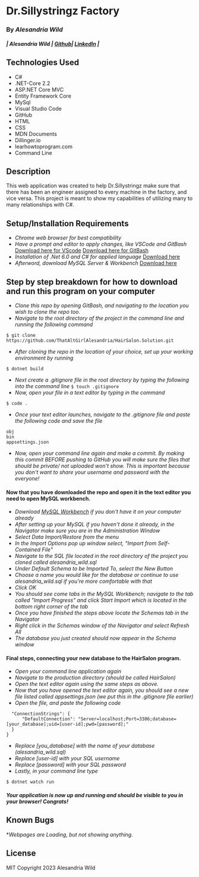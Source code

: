# Dr.Sillystringz Factory
### By _Alesandria Wild_
##### | Alesandria Wild               | [Github](https://github.com/ThatAltGirlAlesandria)| [LinkedIn](https://www.linkedin.com/in/alesandria-wild/)      |

## Technologies Used

* C#
* .NET-Core 2.2
* ASP.NET Core MVC
* Entity Framework Core
* MySql
* Visual Studio Code
* GitHub
* HTML
* CSS
* MDN Documents
* Dillinger.io
* learhowtoprogram.com
* Command Line

## Description

This web application was created to help Dr.Sillystringz make sure that there has been an engineer assigned to every machine in the factory, and vice versa. This project is meant to show my capabilities of utilizing many to many relationships with C#.

## Setup/Installation Requirements
* _Chrome web browser for best compatibility_
* _Have a prompt and editor to apply changes, like VSCode and GitBash_
 [Download here for VScode](https://code.visualstudio.com/download)
[Download here for GitBash](https://git-scm.com/downloads)
* _Installation of .Net 6.0 and C# for applied language_
[Download here](https://dotnet.microsoft.com/en-us/download/dotnet/6.0)
* _Afterword, download MySQL Server & Workbench_
[Download here](https://dev.mysql.com/downloads/mysql/)

## Step by step breakdown for how to download and run this program on your computer
* _Clone this repo by opening GitBash, and navigating to the location you wish to clone the repo too._
* _Navigate to the root directory of the project in the command line and running the following command_
```
$ git clone https://github.com/ThatAltGirlAlesandria/HairSalon.Solution.git
```
* _After cloning the repo in the location of your choice, set up your working environment by running_
```
$ dotnet build
```
* _Next create a .gitignore file in the root directory by typing the following into the command line_
```$ touch .gitignore``` 
* _Now, open your file in a text editor by typing in the command_
```
$ code .
```
* _Once your text editor launches, navigate to the .gitignore file and paste the following code and save the file_
```
obj
bin
appsettings.json
```
* _Now, open your command line again and make a commit. By making this commit BEFORE pushing to GitHub you will make sure the files that should be private/ not uploaded won't show. This is important because you don't want to share your username and password with the everyone!_

#### Now that you have downloaded the repo and open it in the text editor you need to open MySQL workbench.
* _Download [MySQL Workbench](https://www.mysql.com/downloads/) if you don't have it on your computer already_
* _After setting up your MySQL if you haven't done it already, in the Navigator make sure you are in the Administration Window_
* _Select Data Import/Restore from the menu_
* _In the Import Options pop up window select, "Import from Self-Contained File"_
* _Navigate to the SQL file located in the root directory of the project you cloned called alesandria_wild.sql_
* _Under Default Schema to be Imported To, select the New Button_
* _Choose a name you would like for the database or continue to use alesandria_wild.sql if you're more comfortable with that_
* _Click OK_
* _You should see come tabs in the MySQL Workbench; navigate to the tab called "Import Progress" and click Start Import which is located in the bottom right corner of the tab_
* _Once you have finished the steps above locate the Schemas tab in the Navigator_
* _Right click in the Schemas window of the Navigator and select Refresh All_
* _The database you just created should now appear in the Schema window_

#### Final steps, connecting your new database to the HairSalon program.
* _Open your command line application again_
* _Navigate to the production directory (should be called HairSalon)_
* _Open the text editor again using the same steps as above._
* _Now that you have opened the text editor again, you should see a new file listed called appsettings.json (we put this in the .gitignore file earlier)_
* _Open the file, and paste the following code_
```{
  "ConnectionStrings": {
      "DefaultConnection": "Server=localhost;Port=3306;database=[your_database];uid=[user-id];pwd=[password];"
  }
}
```
* _Replace [you_database] with the name of your database (alesandria_wild.sql)_
* _Replace [user-id] with your SQL username_
* _Replace [password] with your SQL password_
* _Lastly, in your command line type_
```
$ dotnet watch run
```
##### Your application is now up and running and should be visible to you in your browser! Congrats!

## Known Bugs

*_Webpages are Loading, but not showing anything._

## License

MIT Copyright 2023 Alesandria Wild